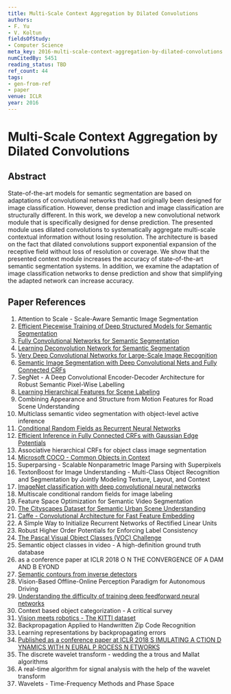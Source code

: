 ```yaml
---
title: Multi-Scale Context Aggregation by Dilated Convolutions
authors:
- F. Yu
- V. Koltun
fieldsOfStudy:
- Computer Science
meta_key: 2016-multi-scale-context-aggregation-by-dilated-convolutions
numCitedBy: 5451
reading_status: TBD
ref_count: 44
tags:
- gen-from-ref
- paper
venue: ICLR
year: 2016
---
```


# Multi-Scale Context Aggregation by Dilated Convolutions

## Abstract

State-of-the-art models for semantic segmentation are based on adaptations of convolutional networks that had originally been designed for image classification. However, dense prediction and image classification are structurally different. In this work, we develop a new convolutional network module that is specifically designed for dense prediction. The presented module uses dilated convolutions to systematically aggregate multi-scale contextual information without losing resolution. The architecture is based on the fact that dilated convolutions support exponential expansion of the receptive field without loss of resolution or coverage. We show that the presented context module increases the accuracy of state-of-the-art semantic segmentation systems. In addition, we examine the adaptation of image classification networks to dense prediction and show that simplifying the adapted network can increase accuracy.

## Paper References

1. Attention to Scale - Scale-Aware Semantic Image Segmentation
2. [Efficient Piecewise Training of Deep Structured Models for Semantic Segmentation](2016-efficient-piecewise-training-of-deep-structured-models-for-semantic-segmentation)
3. [Fully Convolutional Networks for Semantic Segmentation](2017-fully-convolutional-networks-for-semantic-segmentation)
4. [Learning Deconvolution Network for Semantic Segmentation](2015-learning-deconvolution-network-for-semantic-segmentation)
5. [Very Deep Convolutional Networks for Large-Scale Image Recognition](2015-very-deep-convolutional-networks-for-large-scale-image-recognition)
6. [Semantic Image Segmentation with Deep Convolutional Nets and Fully Connected CRFs](2015-semantic-image-segmentation-with-deep-convolutional-nets-and-fully-connected-crfs)
7. SegNet - A Deep Convolutional Encoder-Decoder Architecture for Robust Semantic Pixel-Wise Labelling
8. [Learning Hierarchical Features for Scene Labeling](2013-learning-hierarchical-features-for-scene-labeling)
9. Combining Appearance and Structure from Motion Features for Road Scene Understanding
10. Multiclass semantic video segmentation with object-level active inference
11. [Conditional Random Fields as Recurrent Neural Networks](2015-conditional-random-fields-as-recurrent-neural-networks)
12. [Efficient Inference in Fully Connected CRFs with Gaussian Edge Potentials](2011-efficient-inference-in-fully-connected-crfs-with-gaussian-edge-potentials)
13. Associative hierarchical CRFs for object class image segmentation
14. [Microsoft COCO - Common Objects in Context](2014-microsoft-coco-common-objects-in-context)
15. Superparsing - Scalable Nonparametric Image Parsing with Superpixels
16. TextonBoost for Image Understanding - Multi-Class Object Recognition and Segmentation by Jointly Modeling Texture, Layout, and Context
17. [ImageNet classification with deep convolutional neural networks](2012-imagenet-classification-with-deep-convolutional-neural-networks)
18. Multiscale conditional random fields for image labeling
19. Feature Space Optimization for Semantic Video Segmentation
20. [The Cityscapes Dataset for Semantic Urban Scene Understanding](2016-the-cityscapes-dataset-for-semantic-urban-scene-understanding)
21. [Caffe - Convolutional Architecture for Fast Feature Embedding](2014-caffe-convolutional-architecture-for-fast-feature-embedding)
22. A Simple Way to Initialize Recurrent Networks of Rectified Linear Units
23. Robust Higher Order Potentials for Enforcing Label Consistency
24. [The Pascal Visual Object Classes (VOC) Challenge](2009-the-pascal-visual-object-classes-voc-challenge)
25. Semantic object classes in video - A high-definition ground truth database
26. as a conference paper at ICLR 2018 O N THE CONVERGENCE OF A DAM AND B EYOND
27. [Semantic contours from inverse detectors](2011-semantic-contours-from-inverse-detectors)
28. Vision-Based Offline-Online Perception Paradigm for Autonomous Driving
29. [Understanding the difficulty of training deep feedforward neural networks](2010-understanding-the-difficulty-of-training-deep-feedforward-neural-networks)
30. Context based object categorization - A critical survey
31. [Vision meets robotics - The KITTI dataset](2013-vision-meets-robotics-the-kitti-dataset)
32. Backpropagation Applied to Handwritten Zip Code Recognition
33. Learning representations by backpropagating errors
34. [Published as a conference paper at ICLR 2018 S IMULATING A CTION D YNAMICS WITH N EURAL P ROCESS N ETWORKS](2018-published-as-a-conference-paper-at-iclr-2018-s-imulating-a-ction-d-ynamics-with-n-eural-p-rocess-n-etworks)
35. The discrete wavelet transform - wedding the a trous and Mallat algorithms
36. A real-time algorithm for signal analysis with the help of the wavelet transform
37. Wavelets - Time-Frequency Methods and Phase Space
